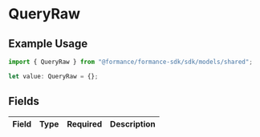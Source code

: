 # QueryRaw

## Example Usage

```typescript
import { QueryRaw } from "@formance/formance-sdk/sdk/models/shared";

let value: QueryRaw = {};
```

## Fields

| Field       | Type        | Required    | Description |
| ----------- | ----------- | ----------- | ----------- |